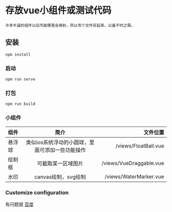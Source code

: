 # 存放vue小组件或测试代码
```
许多牛逼的组件以后可能哪里会用到，所以写个文件存起来，以备不时之需。
```

## 安装
```
npm install
```

### 启动
```
npm run serve
```

### 打包
```
npm run build
```


### 小组件
|组件|简介|文件位置|
|:-|:-:|-:|
|悬浮球|类似ios系统浮动的小圆球，里面可添加一些功能操作|/views/FloatBall.vue|
|绘制框|可截取某一区域图片|/views/VueDraggable.vue|
|水印|canvas绘制，svg绘制|/views/WaterMarker.vue|

### Customize configuration
有问题就 [百度](https://www.baidu.com)

